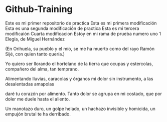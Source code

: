 # Github-Training
Este es mi primer repositorio de practica
Esta es mi primera modificación 
Esta es una segunda modificación de practica 
Esta es mi tercera modificaión
Cuarta modificacion 
Estoy en mi rama de prueba numero uno
1 Elegía, de Miguel Hernández

(En Orihuela, su pueblo y el mío, se
me ha muerto como del rayo Ramón Sijé,
con quien tanto quería.)

Yo quiero ser llorando el hortelano
de la tierra que ocupas y estercolas,
compañero del alma, tan temprano.

Alimentando lluvias, caracolas
y órganos mi dolor sin instrumento,
a las desalentadas amapolas

daré tu corazón por alimento.
Tanto dolor se agrupa en mi costado,
que por doler me duele hasta el aliento.

Un manotazo duro, un golpe helado,
un hachazo invisible y homicida,
un empujón brutal te ha derribado.